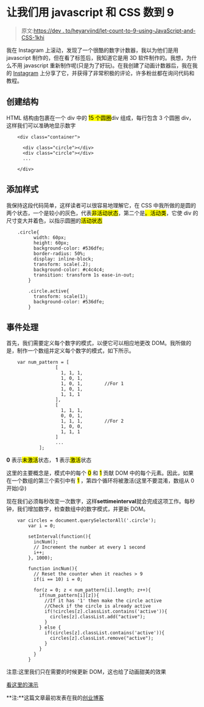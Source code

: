 # 让我们用 javascript 和 CSS 数到 9

> 原文:[https://dev . to/heyarviind/let-count-to-9-using-JavaScript-and-CSS-1khi](https://dev.to/heyarviind/lets-count-to-9-using-javascript-and-css-1khi)

我在 Instagram 上滚动，发现了一个很酷的数字计数器，我以为他们是用 javascript 制作的，但在看了标签后，我知道它是用 3D 软件制作的。我想，为什么不用 javascript 重新制作呢(只是为了好玩)。在我创建了动画计数器后，我在我的 [Instagram](https://instagram.com/heyarviind) 上分享了它，并获得了非常积极的评论，许多粉丝都在询问代码和教程。

## 创建结构

HTML 结构由包裹在一个 div 中的 <mark>15 个圆圈</mark>div 组成，每行包含 3 个圆圈 div，这样我们可以准确地显示数字

```
    <div class="container">

      <div class="circle"></div>
      <div class="circle"></div>
      ...

    </div> 

```

## 添加样式

我保持这段代码简单，这样读者可以很容易地理解它，在 CSS 中我所做的是圆的两个状态，一个是较小的灰色，代表<mark>非活动状态</mark>，第二个是<mark>。活动类</mark>，它使 div 的尺寸变大并着色，以指示圆圈的<mark>活动状态</mark>

```
    .circle{
          width: 60px;
          height: 60px;
          background-color: #536dfe;
          border-radius: 50%;
          display: inline-block;
          transform: scale(.2);
          background-color: #c4c4c4;
          transition: transform 1s ease-in-out;
        }

        .circle.active{
          transform: scale(1);
          background-color: #536dfe;
        } 

```

## 事件处理

首先，我们需要定义每个数字的模式，以便它可以相应地更改 DOM。我所做的是，制作一个数组并定义每个数字的模式，如下所示。

```
    var num_pattern = [
                  [ 
                    1, 1, 1,
                    1, 0, 1,
                    1, 0, 1,        //For 1
                    1, 0, 1,
                    1, 1, 1
                  ],
                  [
                    1, 1, 1,
                    0, 0, 1,
                    1, 1, 1,        //For 2
                    1, 0, 0,
                    1, 1, 1
                  ]
                  ...
            ]; 

```

**0** 表示<mark>未激活</mark>状态， **1** 表示<mark>激活</mark>状态

这里的主要概念是，模式中的每个 <mark>0</mark> 和 <mark>1</mark> 贡献 DOM 中的每个元素。因此，如果在一个数组的第三个索引中有 <mark>1</mark> ，第四个循环将被激活(这里不要混淆，数组从 0 开始)😜)

现在我们必须每秒改变一次数字，这样**settimeinterval**就会完成这项工作。每秒钟，我们增加数字，检查数组中的数字模式，并更新 DOM。

```
    var circles = document.querySelectorAll('.circle');
        var i = 0;

        setInterval(function(){
          incNum();
          // Increment the number at every 1 second
          i++;
        }, 1000);

        function incNum(){
          // Reset the counter when it reaches > 9
          if(i == 10) i = 0;

          for(z = 0; z < num_pattern[i].length; z++){
            if(num_pattern[i][z]){
              //If it has '1' then make the circle active
              //Check if the circle is already active
              if(!circles[z].classList.contains('active')){
                circles[z].classList.add("active");
              }
            } else {
              if(circles[z].classList.contains('active')){
                circles[z].classList.remove("active");
              }
            }
          }
        } 

```

注意:这里我们只在需要的时候更新 DOM，这也给了动画甜美的效果

[看这里的演示](https://demo.uicard.io/lets-count-to-9-in-javascript/)

**注:**这篇文章最初发表在我的[创业博客](https://blog.uicard.io/counter-in-javascript-css/)